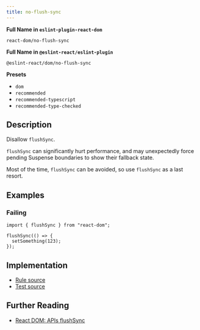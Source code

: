 ```yaml
---
title: no-flush-sync
---
```


**Full Name in `eslint-plugin-react-dom`**

```plain copy
react-dom/no-flush-sync
```

**Full Name in `@eslint-react/eslint-plugin`**

```plain copy
@eslint-react/dom/no-flush-sync
```

**Presets**

- `dom`
- `recommended`
- `recommended-typescript`
- `recommended-type-checked`

## Description

Disallow `flushSync`.

`flushSync` can significantly hurt performance, and may unexpectedly force pending Suspense boundaries to show their fallback state.

Most of the time, `flushSync` can be avoided, so use `flushSync` as a last resort.

## Examples

### Failing

```tsx
import { flushSync } from "react-dom";

flushSync(() => {
  setSomething(123);
});
```

## Implementation

- [Rule source](https://github.com/Rel1cx/eslint-react/tree/main/packages/plugins/eslint-plugin-react-dom/src/rules/no-flush-sync.ts)
- [Test source](https://github.com/Rel1cx/eslint-react/tree/main/packages/plugins/eslint-plugin-react-dom/src/rules/no-flush-sync.spec.ts)

## Further Reading

- [React DOM: APIs flushSync](https://react.dev/reference/react-dom/flushSync)
